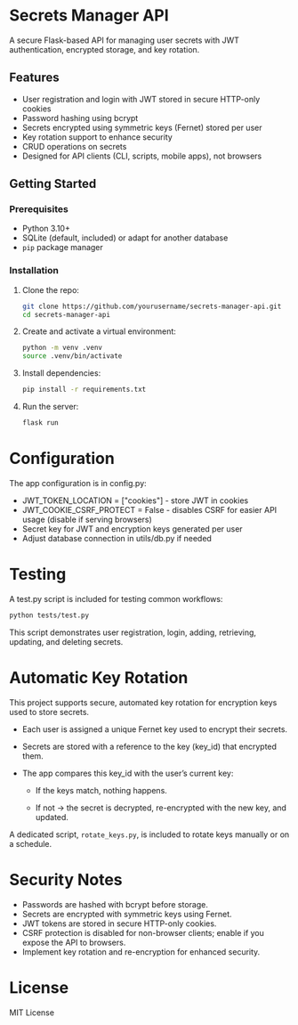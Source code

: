 # Secrets Manager API

A secure Flask-based API for managing user secrets with JWT authentication, encrypted storage, and key rotation.

## Features

- User registration and login with JWT stored in secure HTTP-only cookies
- Password hashing using bcrypt
- Secrets encrypted using symmetric keys (Fernet) stored per user
- Key rotation support to enhance security
- CRUD operations on secrets
- Designed for API clients (CLI, scripts, mobile apps), not browsers

## Getting Started

### Prerequisites

- Python 3.10+
- SQLite (default, included) or adapt for another database
- `pip` package manager

### Installation

1. Clone the repo:

   ```bash
   git clone https://github.com/yourusername/secrets-manager-api.git
   cd secrets-manager-api
   ```

2. Create and activate a virtual environment:

   ```bash
   python -m venv .venv
   source .venv/bin/activate
   ```

3. Install dependencies:

   ```bash
   pip install -r requirements.txt
   ```

4. Run the server:

   ```bash
   flask run
   ```

# Configuration

The app configuration is in config.py:

- JWT_TOKEN_LOCATION = ["cookies"] - store JWT in cookies
- JWT_COOKIE_CSRF_PROTECT = False - disables CSRF for easier API usage (disable if serving browsers)
- Secret key for JWT and encryption keys generated per user
- Adjust database connection in utils/db.py if needed

# Testing

A test.py script is included for testing common workflows:

```bash
python tests/test.py
```

This script demonstrates user registration, login, adding, retrieving, updating, and deleting secrets.

# Automatic Key Rotation

This project supports secure, automated key rotation for encryption keys used to store secrets.

- Each user is assigned a unique Fernet key used to encrypt their secrets.

- Secrets are stored with a reference to the key (key_id) that encrypted them.

- The app compares this key_id with the user’s current key:

  - If the keys match, nothing happens.

  - If not → the secret is decrypted, re-encrypted with the new key, and updated.

A dedicated script, `rotate_keys.py`, is included to rotate keys manually or on a schedule.

# Security Notes

- Passwords are hashed with bcrypt before storage.
- Secrets are encrypted with symmetric keys using Fernet.
- JWT tokens are stored in secure HTTP-only cookies.
- CSRF protection is disabled for non-browser clients; enable if you expose the API to browsers.
- Implement key rotation and re-encryption for enhanced security.

# License

MIT License
